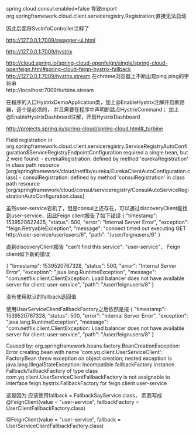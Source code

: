 
spring.cloud.consul.enabled=false 
导致import org.springframework.cloud.client.serviceregistry.Registration;直接无法启动  

因此后面将SvcInfoController注释了  

http://127.0.0.1:7009/swagger-ui.html

http://127.0.0.1:7009/hystrix

http://cloud.spring.io/spring-cloud-openfeign/single/spring-cloud-openfeign.html#spring-cloud-feign-hystrix-fallback  
http://127.0.0.1:7009/hystrix.stream  在chrome浏览器上不断出现ping  ping的字符串  
http://localhost:7009/turbine.stream 


在程序的入口HystrixDemoApplication类，加上@EnableHystrix注解开启断路器，这个是必须的，
并且需要在程序中声明断路点HystrixCommand；
加上@EnableHystrixDashboard注解，开启HystrixDashboard  

http://projects.spring.io/spring-cloud/spring-cloud.html#_turbine 
 
 
 Field registration in org.springframework.cloud.client.serviceregistry.ServiceRegistryAutoConfiguration$ServiceRegistryEndpointConfiguration required a single bean, but 2 were found:
 	- eurekaRegistration: defined by method 'eurekaRegistration' in class path resource [org/springframework/cloud/netflix/eureka/EurekaClientAutoConfiguration.class]
 	- consulRegistration: defined by method 'consulRegistration' in class path resource [org/springframework/cloud/consul/serviceregistry/ConsulAutoServiceRegistrationAutoConfiguration.class]


虽然user-service宕机了，但是consul上还存在，可以通过discoveryClient能找到user-service，因此Feign client报告了如下错误
{
  "timestamp": 1539520622425,
  "status": 500,
  "error": "Internal Server Error",
  "exception": "feign.RetryableException",
  "message": "connect timed out executing GET http://user-service/user/users/6",
  "path": "/user/feignusers/6"
}

直到discoveryClient报告 "can't find this service": "user-service"， Feign client如下新的错误

{
  "timestamp": 1539520767328,
  "status": 500,
  "error": "Internal Server Error",
  "exception": "java.lang.RuntimeException",
  "message": "com.netflix.client.ClientException: Load balancer does not have available server for client: user-service",
  "path": "/user/feignusers/8"
}

没有使用默认的fallback返回值
  
  
  使用UserServiceClientFallbackFactory之后依然是报
  {
    "timestamp": 1539520767328,
    "status": 500,
    "error": "Internal Server Error",
    "exception": "java.lang.RuntimeException",
    "message": "com.netflix.client.ClientException: Load balancer does not have available server for client: user-service",
    "path": "/user/feignusers/8"
  }
  
  
  Caused by: org.springframework.beans.factory.BeanCreationException: Error creating bean with name 'com.yq.client.UserServiceClient': 
  FactoryBean threw exception on object creation; 
  nested exception is java.lang.IllegalStateException: Incompatible fallbackFactory instance. Fallback/fallbackFactory of type class com.yq.client.UserServiceClientFallbackFactory is not assignable to interface feign.hystrix.FallbackFactory for feign client user-service

这是因为
应该使用fallback = FallbackSayService.class， 而我写成 @FeignClient(value = "user-service", fallbackFactory = UserClientFallbackFactory.class)

@FeignClient(value = "user-service", fallback = UserServiceClientFallbackFactory.class)